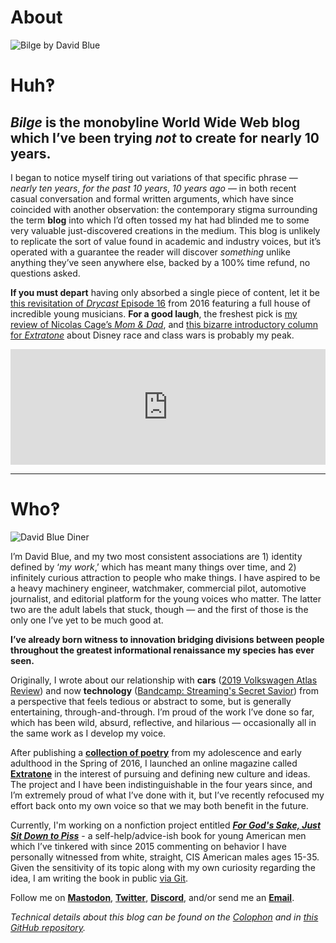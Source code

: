 # About

![Bilge by David Blue](https://i.snap.as/kT0kagG.png)

# Huh‽

## *Bilge* is the monobyline World Wide Web blog which I’ve been trying *not* to create for nearly 10 years.

I began to notice myself tiring out variations of that specific phrase — *nearly ten years*, *for the past 10 years*, *10 years ago* — in both recent casual conversation and formal written arguments, which have since coincided with another observation: the contemporary stigma surrounding the term **blog** into which I’d often tossed my hat had blinded me to some very valuable just-discovered creations in the medium. This blog is unlikely to replicate the sort of value found in academic and industry voices, but it’s operated with a guarantee the reader will discover *something* unlike anything they’ve seen anywhere else, backed by a 100% time refund, no questions asked.

**If you must depart** having only absorbed a single piece of content, let it be [this revisitation of *Drycast* Episode 16](https://anchor.fm/extratone/episodes/Juke-Master-Samantha-Carter-and-the-Producers-Extravaganza-e1neqc/a-a4674c) from 2016 featuring a full house of incredible young musicians. **For a good laugh**, the freshest pick is [my review of Nicolas Cage’s *Mom & Dad*](https://extratone.com/mom-and-dad-film-review), and [this bizarre introductory column for *Extratone*](https://extratone.com/johnny-tsunami-smart-house-slavery) about Disney race and class wars is probably my peak.

<iframe sandbox="allow-same-origin allow-scripts allow-top-navigation allow-popups allow-forms" scrolling=no width="100%" height="185" frameborder="0" src="https://embed.radiopublic.com/e?if=extratone-radio-WYDa1L&ge=s1!f76e4396345722808b3064eb45ca7053ea92f219"></iframe>

---

# Who‽

![David Blue Diner](https://i.snap.as/gZajpYw.jpeg)

I’m David Blue, and my two most consistent associations are 1) identity defined by ‘*my work*,’ which has meant many things over time, and 2) infinitely curious attraction to people who make things. I have aspired to be a heavy machinery engineer, watchmaker, commercial pilot, automotive journalist, and editorial platform for the young voices who matter. The latter two are the adult labels that stuck, though — and the first of those is the only one I’ve yet to be much good at.

**I’ve already born witness to innovation bridging divisions between people throughout the greatest informational renaissance my species has ever seen.**

Originally, I wrote about our relationship with **cars** ([2019 Volkswagen Atlas Review](https://dieselgoth.com/2019-volkswagen-atlas-sel-vr6-review)) and now **technology** ([Bandcamp: Streaming's Secret Savior](https://bilge.world/bandcamp-streaming-music)) from a perspective that feels tedious or abstract to some, but is generally entertaining, through-and-through. I’m proud of the work I’ve done so far, which has been wild, absurd, reflective, and hilarious — occasionally all in the same work as I develop my voice.

After publishing a [**collection of poetry**](http://bit.ly/Feebles) from my adolescence and early adulthood in the Spring of 2016, I launched an online magazine called [**Extratone**](http://extratone.com) in the interest of pursuing and defining new culture and ideas. The project and I have been indistinguishable in the four years since, and I’m extremely proud of what I’ve done with it, but I’ve recently refocused my effort back onto my own voice so that we may both benefit in the future.

Currently, I'm working on a nonfiction project entitled ***[For God's Sake, Just Sit Down to Piss](https://davidblue.wtf/piss)*** - a self-help/advice-ish book for young American men which I’ve tinkered with since 2015 commenting on behavior I have personally witnessed from white, straight, CIS American males ages 15-35. Given the sensitivity of its topic along with my own curiosity regarding the idea, I am writing the book in public [via Git](https://github.com/extratone/piss).

Follow me on [**Mastodon**](https://mastodon.social/@DavidBlue), [**Twitter**](http://twitter.com/neoyokel), [**Discord**](http://bit.ly/holeguest), and/or send me an [**Email**](mailto:davidblue@extratone.com).

<!--emailsub-->

*Technical details about this blog can be found on the [Colophon](https://bilge.world/colophon) and in [this GitHub repository](https://github.com/extratone).*